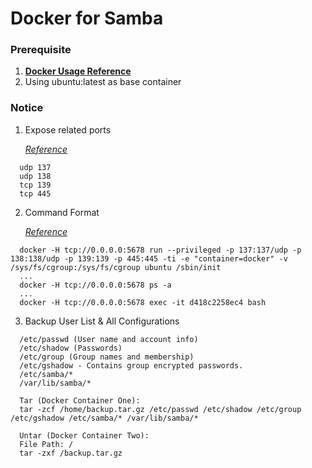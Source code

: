 # Docker for Samba

### Prerequisite
  1. [**Docker Usage Reference**](https://github.com/JiangWeiGitHub/Docker)
  2. Using ubuntu:latest as base container

### Notice
  1. Expose related ports<p>
  [*Reference*](https://www.samba.org/~tpot/articles/firewall.html)<p>
  
  ```
    udp 137
    udp 138
    tcp 139
    tcp 445
  ```
  2. Command Format<p>
  [*Reference*](https://github.com/docker/docker/issues/7459)<p>

  ```
    docker -H tcp://0.0.0.0:5678 run --privileged -p 137:137/udp -p 138:138/udp -p 139:139 -p 445:445 -ti -e "container=docker" -v /sys/fs/cgroup:/sys/fs/cgroup ubuntu /sbin/init
    ...
    docker -H tcp://0.0.0.0:5678 ps -a
    ...
    docker -H tcp://0.0.0.0:5678 exec -it d418c2258ec4 bash
  ```
  3. Backup User List & All Configurations

  ```
    /etc/passwd (User name and account info)
    /etc/shadow (Passwords)
    /etc/group (Group names and membership)
    /etc/gshadow - Contains group encrypted passwords.
    /etc/samba/*
    /var/lib/samba/*
  ```
  
  ```
    Tar (Docker Container One):
    tar -zcf /home/backup.tar.gz /etc/passwd /etc/shadow /etc/group /etc/gshadow /etc/samba/* /var/lib/samba/*
    
    Untar (Docker Container Two):
    File Path: /
    tar -zxf /backup.tar.gz
  ```
